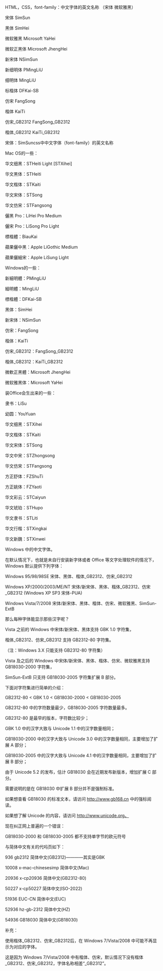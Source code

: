 HTML，CSS，font-family：中文字体的英文名称 （宋体 微软雅黑）

宋体	SimSun

黑体	SimHei

微软雅黑	Microsoft YaHei

微软正黑体	Microsoft JhengHei

新宋体	NSimSun

新细明体	PMingLiU

细明体	MingLiU

标楷体	DFKai-SB

仿宋	FangSong

楷体	KaiTi

仿宋_GB2312	FangSong_GB2312

楷体_GB2312	KaiTi_GB2312

宋体：SimSuncss中中文字体（font-family）的英文名称

Mac OS的一些：

华文细黑：STHeiti Light [STXihei]

华文黑体：STHeiti

华文楷体：STKaiti

华文宋体：STSong

华文仿宋：STFangsong

儷黑 Pro：LiHei Pro Medium

儷宋 Pro：LiSong Pro Light

標楷體：BiauKai

蘋果儷中黑：Apple LiGothic Medium

蘋果儷細宋：Apple LiSung Light

Windows的一些：

新細明體：PMingLiU

細明體：MingLiU

標楷體：DFKai-SB

黑体：SimHei

新宋体：NSimSun

仿宋：FangSong

楷体：KaiTi

仿宋_GB2312：FangSong_GB2312

楷体_GB2312：KaiTi_GB2312

微軟正黑體：Microsoft JhengHei

微软雅黑体：Microsoft YaHei

装Office会生出来的一些：

隶书：LiSu

幼圆：YouYuan

华文细黑：STXihei

华文楷体：STKaiti

华文宋体：STSong

华文中宋：STZhongsong

华文仿宋：STFangsong

方正舒体：FZShuTi

方正姚体：FZYaoti

华文彩云：STCaiyun

华文琥珀：STHupo

华文隶书：STLiti

华文行楷：STXingkai

华文新魏：STXinwei

Windows 中的中文字体。

在默认情况下，也就是未自行安装新字体或者 Office 等文字处理软件的情况下，Windows 默认提供下列字体：

Windows 95/98/98SE 宋体、黑体、楷体_GB2312、仿宋_GB2312

Windows XP/2000/2003/ME/NT 宋体/新宋体、黑体、楷体_GB2312、仿宋_GB2312 (Windows XP SP3 宋体-PUA)

Windows Vista/7/2008 宋体/新宋体、黑体、楷体、仿宋、微软雅黑、SimSun-ExtB

那么每种字体能显示那些汉字呢？

Vista 之前的 Windows 中宋体/新宋体、黑体支持 GBK 1.0 字符集，

楷体_GB2312、仿宋_GB2312 支持 GB2312-80 字符集。

（注：Windows 3.X 只能支持 GB2312-80 字符集）

Vista 及之后的 Windows 中宋体/新宋体、黑体、楷体、仿宋、微软雅黑支持 GB18030-2000 字符集，

SimSun-ExtB 只支持 GB18030-2005 字符集扩展 B 部分。

下面对字符集进行简单的介绍：

GB2312-80 < GBK 1.0 < GB18030-2000 < GB18030-2005

GB2312-80 中的字符数量最少，GB18030-2005 字符数量最多。

GB2312-80 是最早的版本，字符数比较少；

GBK 1.0 中的汉字大致与 Unicode 1.1 中的汉字数量相同；

GB18030-2000 中的汉字大致与 Unicode 3.0 中的汉字数量相同，主要增加了扩展 A 部分；

GB18030-2005 中的汉字大致与 Unicode 4.1 中的汉字数量相同，主要增加了扩展 B 部分；

由于 Unicode 5.2 的发布，估计 GB18030 会在近期发布新版本，增加扩展 C 部分。

需要说明的是在 GB18030 中扩展 B 部分并不是强制标准。

如果想查看 GB18030 的标准文本，请访问 http://www.gb168.cn 中的强标阅读。

如果想了解 Unicode 的内容，请访问 http://www.unicode.org。

现在纠正网上普遍的一个错误：

GB18030-2000 和 GB18030-2005 都不支持单字节的欧元符号

与简体中文有关的代吗页如下：

936 gb2312 简体中文(GB2312)————其实是GBK

10008 x-mac-chinesesimp 简体中文(Mac)

20936 x-cp20936 简体中文(GB2312-80)

50227 x-cp50227 简体中文(ISO-2022)

51936 EUC-CN 简体中文(EUC)

52936 hz-gb-2312 简体中文(HZ)

54936 GB18030 简体中文(GB18030)

补充：

使用楷体_GB2312、仿宋_GB2312后，在 Windows 7/Vista/2008 中可能不再显示为对应的字体。

这是因为 Windows 7/Vista/2008 中有楷体、仿宋，默认情况下没有楷体_GB2312、仿宋_GB2312，字体名称相差“_GB2312”。


